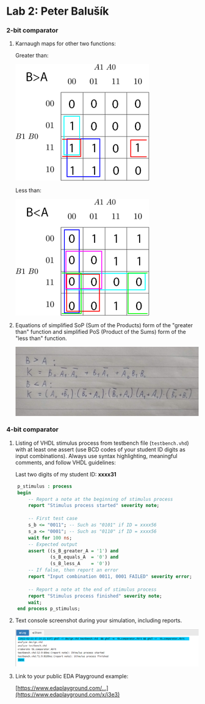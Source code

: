 # Lab 2: Peter Balušík

### 2-bit comparator

1. Karnaugh maps for other two functions:

   Greater than:

   ![K-maps](kmap1.png)

   Less than:

   ![K-maps](kmap2.png)

2. Equations of simplified SoP (Sum of the Products) form of the "greater than" function and simplified PoS (Product of the Sums) form of the "less than" function.

   ![Logic functions](img3.jpg)

### 4-bit comparator

1. Listing of VHDL stimulus process from testbench file (`testbench.vhd`) with at least one assert (use BCD codes of your student ID digits as input combinations). Always use syntax highlighting, meaningful comments, and follow VHDL guidelines:

   Last two digits of my student ID: **xxxx31**

```vhdl
    p_stimulus : process
    begin
        -- Report a note at the beginning of stimulus process
        report "Stimulus process started" severity note;

        -- First test case
        s_b <= "0011"; -- Such as "0101" if ID = xxxx56
        s_a <= "0001"; -- Such as "0110" if ID = xxxx56
        wait for 100 ns;
        -- Expected output
        assert ((s_B_greater_A = '1') and
                (s_B_equals_A  = '0') and
                (s_B_less_A    = '0'))
        -- If false, then report an error
        report "Input combination 0011, 0001 FAILED" severity error;

        -- Report a note at the end of stimulus process
        report "Stimulus process finished" severity note;
        wait;
    end process p_stimulus;
```

2. Text console screenshot during your simulation, including reports.

   ![your figure](IMG4.PNG)

3. Link to your public EDA Playground example:

   [https://www.edaplayground.com/...](https://www.edaplayground.com/x/i3e3)
